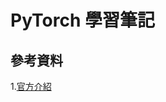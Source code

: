 # PyTorch 學習筆記

## 參考資料

1.[官方介紹](https://pytorch.org/tutorials/beginner/pytorch_with_examples.html)